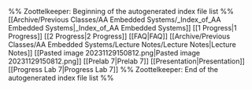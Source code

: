 %% Zoottelkeeper: Beginning of the autogenerated index file list  %%
 [[Archive/Previous Classes/AA Embedded Systems/_Index_of_AA Embedded Systems|_Index_of_AA Embedded Systems]]
 [[1 Progress|1 Progress]]
 [[2 Progress|2 Progress]]
 [[FAQ|FAQ]]
 [[Archive/Previous Classes/AA Embedded Systems/Lecture Notes/Lecture Notes|Lecture Notes]]
 [[Pasted image 20231129150812.png|Pasted image 20231129150812.png]]
 [[Prelab 7|Prelab 7]]
 [[Presentation|Presentation]]
 [[Progress Lab 7|Progress Lab 7]]
%% Zoottelkeeper: End of the autogenerated index file list  %%
